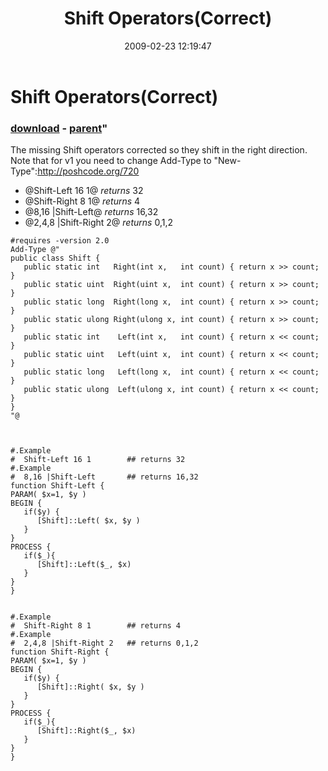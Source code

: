 ﻿---
pid:            892
parent:         891
children:       
poster:         Joel Bennett
title:          Shift Operators(Correct)
date:           2009-02-23 12:19:47
format:         posh
---

# Shift Operators(Correct)

### [download](892.ps1) - [parent](891.md)"

The missing Shift operators corrected so they shift in the right direction.
Note that for v1 you need to change Add-Type to "New-Type":http://poshcode.org/720

* @Shift-Left 16 1@ *returns* 32
* @Shift-Right 8 1@ *returns* 4
* @8,16 |Shift-Left@ *returns* 16,32
* @2,4,8 |Shift-Right 2@ *returns* 0,1,2


```posh
#requires -version 2.0
Add-Type @"
public class Shift {
   public static int   Right(int x,   int count) { return x >> count; }
   public static uint  Right(uint x,  int count) { return x >> count; }
   public static long  Right(long x,  int count) { return x >> count; }
   public static ulong Right(ulong x, int count) { return x >> count; }
   public static int    Left(int x,   int count) { return x << count; }
   public static uint   Left(uint x,  int count) { return x << count; }
   public static long   Left(long x,  int count) { return x << count; }
   public static ulong  Left(ulong x, int count) { return x << count; }
}                    
"@



#.Example 
#  Shift-Left 16 1        ## returns 32
#.Example 
#  8,16 |Shift-Left       ## returns 16,32
function Shift-Left {
PARAM( $x=1, $y )
BEGIN {
   if($y) {
      [Shift]::Left( $x, $y )
   }
}
PROCESS {
   if($_){
      [Shift]::Left($_, $x)
   }
}
}


#.Example 
#  Shift-Right 8 1        ## returns 4
#.Example 
#  2,4,8 |Shift-Right 2   ## returns 0,1,2
function Shift-Right {
PARAM( $x=1, $y )
BEGIN {
   if($y) {
      [Shift]::Right( $x, $y )
   }
}
PROCESS {
   if($_){
      [Shift]::Right($_, $x)
   }
}
}
```
